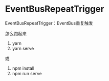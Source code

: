 # EventBusRepeatTrigger
EventBusRepeatTrigger：EventBus重复触发

怎么跑起来
1. yarn
2. yarn serve

或

1. npm install
2. npm run serve
